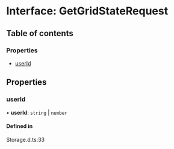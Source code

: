 # Interface: GetGridStateRequest

## Table of contents

### Properties

- [userId](GetGridStateRequest.md#userid)

## Properties

### userId

• **userId**: `string` \| `number`

#### Defined in

Storage.d.ts:33
